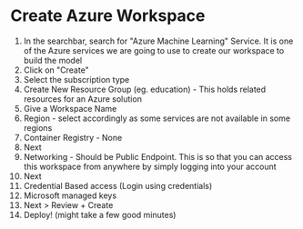 <h1> Create Azure Workspace </h1>

1. In the searchbar, search for "Azure Machine Learning" Service. It is one of the Azure services we are going to use to create our workspace to build the model
2. Click on "Create"
3. Select the subscription type
4. Create New Resource Group (eg. education) - This holds related resources for an Azure solution
5. Give a Workspace Name
6. Region - select accordingly as some services are not available in some regions
7. Container Registry - None
8. Next
9. Networking - Should be Public Endpoint. This is so that you can access this workspace from anywhere by simply logging into your account
10. Next
11. Credential Based access (Login using credentials)
12. Microsoft managed keys
13. Next > Review + Create
14. Deploy! (might take a few good minutes)
   
